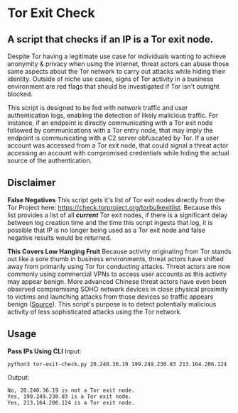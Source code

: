 # Tor Exit Check
## A script that checks if an IP is a Tor exit node. 

Despite Tor having a legitimate use case for individuals wanting to achieve anonymity & privacy when using the internet, threat actors can abuse those same aspects about the Tor network to carry out attacks while hiding their identity. Outside of niche use cases, signs of Tor activity in a business environment are red flags that should be investigated if Tor isn't outright blocked.

This script is designed to be fed with network traffic and user authentication logs, enabling the detection of likely malicious traffic. For instance, if an endpoint is directly communicating with a Tor exit node followed by communications with a Tor entry node, that may imply the endpoint is communicating with a C2 server obfuscated by Tor. If a user account was accessed from a Tor exit node, that could signal a threat actor accessing an account with compromised credentials while hiding the actual source of the authentication. 

## Disclaimer
**False Negatives**
This script gets it's list of Tor exit nodes directly from the Tor Project here: https://check.torproject.org/torbulkexitlist. Because this list provides a list of all ***current*** Tor exit nodes, if there is a significant delay between log creation time and the time this script ingests that log, it is possible that IP is no longer being used as a Tor exit node and false negative results would be returned. 

**This Covers Low Hanging Fruit**
Because activity originating from Tor stands out like a sore thumb in business environments, threat actors have shifted away from primarily using Tor for conducting attacks. Threat actors are now commonly using commercial VPNs to access user accounts as this activity may appear benign. More advanced Chinese threat actors have even been observed compromising SOHO network devices in close physical proximity to victims and launching attacks from those devices so traffic appears benign ([Source](https://www.cisa.gov/news-events/cybersecurity-advisories/aa23-144a)). This script's purpose is to detect potentially malicious activity of less sophisticated attacks using the Tor network.

## Usage
**Pass IPs Using CLI**
Input:

    python3 tor-exit-check.py 20.240.36.19 199.249.230.83 213.164.206.124

Output:

    No, 20.240.36.19 is not a Tor exit node.
    Yes, 199.249.230.83 is a Tor exit node.
    Yes, 213.164.206.124 is a Tor exit node.
    


